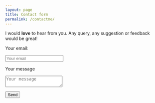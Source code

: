 ```yaml
---
layout: page
title: Contact form
permalink: /contactme/
---
```


I would **love** to hear from you. Any query, any suggestion or feedback would be great!

<form action="https://formspree.io/petkovicm@outlook.com"
      method="POST">
      <p>Your email: </p><input type="email" name="email" placeholder="Your email"><b></b>
      <p>Your message </p><textarea name="message" placeholder="Your message"></textarea><b></b>
      <p></p>
      <button type="submit">Send</button>
</form>
